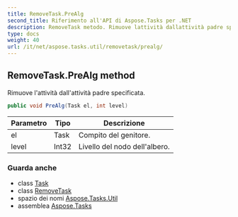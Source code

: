 ```yaml
---
title: RemoveTask.PreAlg
second_title: Riferimento all'API di Aspose.Tasks per .NET
description: RemoveTask metodo. Rimuove lattività dallattività padre specificata.
type: docs
weight: 40
url: /it/net/aspose.tasks.util/removetask/prealg/
---
```

## RemoveTask.PreAlg method

Rimuove l'attività dall'attività padre specificata.

```csharp
public void PreAlg(Task el, int level)
```

| Parametro | Tipo | Descrizione |
| --- | --- | --- |
| el | Task | Compito del genitore. |
| level | Int32 | Livello del nodo dell'albero. |

### Guarda anche

* class [Task](../../../aspose.tasks/task/)
* class [RemoveTask](../)
* spazio dei nomi [Aspose.Tasks.Util](../../removetask/)
* assemblea [Aspose.Tasks](../../../)


